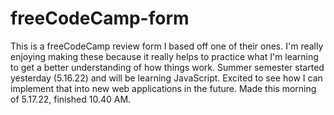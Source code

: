 # freeCodeCamp-form
This is a freeCodeCamp review form I based off one of their ones. I'm really enjoying making these because it really helps to practice what I'm learning to get a better understanding of how things work. Summer semester started yesterday (5.16.22) and will be learning JavaScript. Excited to see how I can implement that into new web applications in the future. Made this morning of 5.17.22, finished 10.40 AM.
